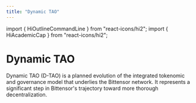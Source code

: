 ```yaml
---
title: "Dynamic TAO"
---
```


import { HiOutlineCommandLine } from "react-icons/hi2";
import { HiAcademicCap } from "react-icons/hi2";

# Dynamic TAO

Dynamic TAO (D-TAO) is a planned evolution of the integrated tokenomic and governance model that underlies the Bittensor network. It represents a significant step in Bittensor's trajectory toward more thorough decentralization.

<Cards>
    <Card 
    icon={HiAcademicCap}
    title='Guide to Dynamic TAO →'
    link='/dynamic-tao/dtao-guide'
    body='(PRELIMINARY ONLY, SUBJECT TO CHANGE) A comprehensive introduction to dynamic TAO.' />
    <Card 
    icon={HiOutlineCommandLine}
    title='BTCLI with Dynamic TAO →'
    link='/dynamic-tao/dtao-btcli'
    body='The command-line interface (CLI) for dynamic TAO and more.' />
    <Card 
    icon={HiOutlineCommandLine}
    title='Emission in Dynamic TAO →'
    link='/dynamic-tao/dtao-emission'
    body='The command-line interface (CLI) for dynamic TAO and more.' />
    <Card 
    icon={HiOutlineCommandLine}
    title='Staking and Unstaking in Dynamic TAO →'
    link='/dynamic-tao/staking-unstaking-dtao'
    body='The command-line interface (CLI) for dynamic TAO and more.' />
</Cards>